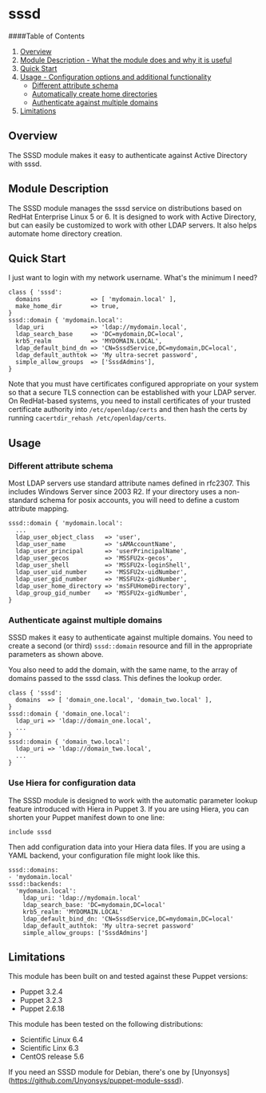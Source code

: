 # sssd

####Table of Contents
1. [Overview](#overview)
2. [Module Description - What the module does and why it is useful](#module-description)
3. [Quick Start](#quick-start)
4. [Usage - Configuration options and additional functionality](#usage)
   * [Different attribute schema](#different-attribute-schema)
   * [Automatically create home directories](#automatically-create-home-directories)
   * [Authenticate against multiple domains](#authenticate-against-multiple-domains)
5. [Limitations](#limitations)

## Overview
The SSSD module makes it easy to authenticate against Active Directory with sssd.

## Module Description
The SSSD module manages the sssd service on distributions based on RedHat
Enterprise Linux 5 or 6. It is designed to work with Active Directory, but
can easily be customized to work with other LDAP servers. It also helps
automate home directory creation.

## Quick Start
I just want to login with my network username. What's the minimum I need?

    class { 'sssd':
      domains              => [ 'mydomain.local' ],
      make_home_dir        => true,
    }
    sssd::domain { 'mydomain.local':
      ldap_uri             => 'ldap://mydomain.local',
      ldap_search_base     => 'DC=mydomain,DC=local',
      krb5_realm           => 'MYDOMAIN.LOCAL',
      ldap_default_bind_dn => 'CN=SssdService,DC=mydomain,DC=local',
      ldap_default_authtok => 'My ultra-secret password',
      simple_allow_groups  => ['SssdAdmins'],
    }

Note that you must have certificates configured appropriate on your system so
that a secure TLS connection can be established with your LDAP server. On
RedHat-based systems, you need to install certificates of your trusted
certificate authority into `/etc/openldap/certs` and then hash the certs by
running `cacertdir_rehash /etc/openldap/certs`.

## Usage

### Different attribute schema
Most LDAP servers use standard attribute names defined in rfc2307. This
includes Windows Server since 2003 R2. If your directory uses a non-standard
schema for posix accounts, you will need to define a custom attribute mapping.

    sssd::domain { 'mydomain.local':
      ...
      ldap_user_object_class   => 'user',
      ldap_user_name           => 'sAMAccountName',
      ldap_user_principal      => 'userPrincipalName',
      ldap_user_gecos          => 'MSSFU2x-gecos',
      ldap_user_shell          => 'MSSFU2x-loginShell',
      ldap_user_uid_number     => 'MSSFU2x-uidNumber',
      ldap_user_gid_number     => 'MSSFU2x-gidNumber',
      ldap_user_home_directory => 'msSFUHomeDirectory',
      ldap_group_gid_number    => 'MSSFU2x-gidNumber',
    }

### Authenticate against multiple domains
SSSD makes it easy to authenticate against multiple domains. You need to
create a second (or third) `sssd::domain` resource and fill in the
appropriate parameters as shown above.

You also need to add the domain, with the same name, to the array of domains
passed to the sssd class. This defines the lookup order.

    class { 'sssd':
      domains  => [ 'domain_one.local', 'domain_two.local' ],
    }
    sssd::domain { 'domain_one.local':
      ldap_uri => 'ldap://domain_one.local',
      ...
    }
    sssd::domain { 'domain_two.local':
      ldap_uri => 'ldap://domain_two.local',
      ...
    }

### Use Hiera for configuration data
The SSSD module is designed to work with the automatic parameter lookup feature
introduced with Hiera in Puppet 3. If you are using Hiera, you can shorten your
Puppet manifest down to one line:

    include sssd

Then add configuration data into your Hiera data files. If you are using a YAML
backend, your configuration file might look like this.

    sssd::domains:
    - 'mydomain.local'
    sssd::backends:
      'mydomain.local':
        ldap_uri: 'ldap://mydomain.local'
        ldap_search_base: 'DC=mydomain,DC=local'
        krb5_realm: 'MYDOMAIN.LOCAL'
        ldap_default_bind_dn: 'CN=SssdService,DC=mydomain,DC=local'
        ldap_default_authtok: 'My ultra-secret password'
        simple_allow_groups: ['SssdAdmins']

## Limitations
This module has been built on and tested against these Puppet versions:

 * Puppet 3.2.4
 * Puppet 3.2.3
 * Puppet 2.6.18

This module has been tested on the following distributions:

 * Scientific Linux 6.4
 * Scientific Linx 6.3
 * CentOS release 5.6

If you need an SSSD module for Debian, there's one by [Unyonsys]
(https://github.com/Unyonsys/puppet-module-sssd).
